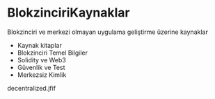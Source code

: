 # BlokzinciriKaynaklar
Blokzinciri  ve merkezi olmayan uygulama geliştirme üzerine kaynaklar

- Kaynak kitaplar
- Blokzinciri Temel Bilgiler
- Solidity ve Web3
- Güvenlik ve Test
- Merkezsiz Kimlik

decentralized.jfif
